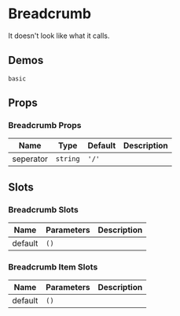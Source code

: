 # Breadcrumb
It doesn't look like what it calls.
## Demos
```demo
basic
```
## Props
### Breadcrumb Props
|Name|Type|Default|Description|
|-|-|-|-|
|seperator|`string`|`'/'`||

## Slots
### Breadcrumb Slots
|Name|Parameters|Description|
|-|-|-|
|default|`()`||

### Breadcrumb Item Slots
|Name|Parameters|Description|
|-|-|-|
|default|`()`||
